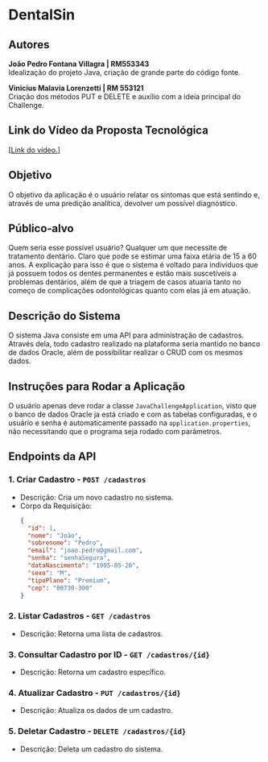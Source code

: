 # DentalSin

## Autores

**João Pedro Fontana Villagra | RM553343**  
Idealização do projeto Java, criação de grande parte do código fonte.

**Vinicius Malavia Lorenzetti | RM 553121**  
Criação dos métodos PUT e DELETE e auxílio com a ideia principal do Challenge.

## Link do Vídeo da Proposta Tecnológica

[[Link do vídeo.](https://www.youtube.com/watch?v=yUlYOG-bqCk&ab_channel=Jo%C3%A3oPedro)]

## Objetivo

O objetivo da aplicação é o usuário relatar os sintomas que está sentindo e, através de uma predição analítica, devolver um possível diagnóstico.

## Público-alvo

Quem seria esse possível usuário? Qualquer um que necessite de tratamento dentário. Claro que pode se estimar uma faixa etária de 15 a 60 anos. A explicação para isso é que o sistema é voltado para indivíduos que já possuem todos os dentes permanentes e estão mais suscetíveis a problemas dentários, além de que a triagem de casos atuaria tanto no começo de complicações odontológicas quanto com elas já em atuação.

## Descrição do Sistema

O sistema Java consiste em uma API para administração de cadastros. Através dela, todo cadastro realizado na plataforma seria mantido no banco de dados Oracle, além de possibilitar realizar o CRUD com os mesmos dados.

## Instruções para Rodar a Aplicação

O usuário apenas deve rodar a classe `JavaChallengeApplication`, visto que o banco de dados Oracle ja está criado e com as tabelas configuradas, e o usuário e senha é automaticamente passado na `application.properties`, não necessitando que o programa seja rodado com parâmetros.

## Endpoints da API

### 1. **Criar Cadastro** - `POST /cadastros`
   - Descrição: Cria um novo cadastro no sistema.
   - Corpo da Requisição:
     ```json
     {
       "id": 1,
       "nome": "João",
       "sobrenome": "Pedro",
       "email": "joao.pedro@gmail.com",
       "senha": "senhaSegura",
       "dataNascimento": "1995-05-20",
       "sexo": "M",
       "tipoPlano": "Premium",
       "cep": "08730-300"
     }
     ```

### 2. **Listar Cadastros** - `GET /cadastros`
   - Descrição: Retorna uma lista de cadastros.

### 3. **Consultar Cadastro por ID** - `GET /cadastros/{id}`
   - Descrição: Retorna um cadastro específico.

### 4. **Atualizar Cadastro** - `PUT /cadastros/{id}`
   - Descrição: Atualiza os dados de um cadastro.

### 5. **Deletar Cadastro** - `DELETE /cadastros/{id}`
   - Descrição: Deleta um cadastro do sistema.
